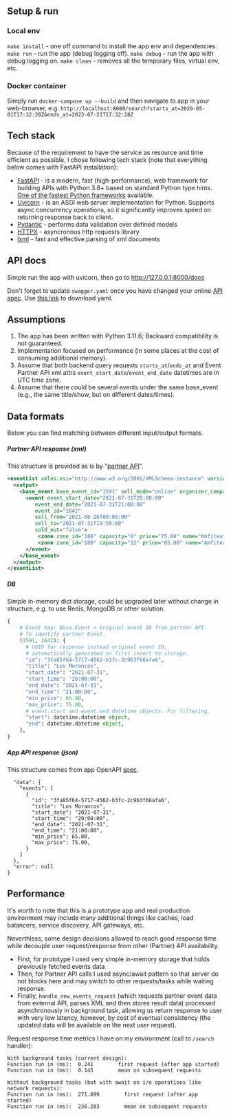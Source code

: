 ## Setup & run

### Local env
`make install` - one off command to install the app env and dependencies.
`make run` - run the app (debug logging off).
`make debug` - run the app with debug logging on.
`make clean` - removes all the temporary files, virtual env, etc.

### Docker container

Simply run `docker-compose up --build` and then navigate to app in your web-browser, e.g.
`http://localhost:8000/search?starts_at=2020-05-01T17:32:28Z&ends_at=2023-07-21T17:32:28Z`

## Tech stack

Because of the requirement to have the service as resource and time efficient as possible, I chose following tech stack (note that everything below comes with FastAPI installation):

* [FastAPI](https://fastapi.tiangolo.com/) - is a modern, fast (high-performance), web framework for building APIs with Python 3.8+ based on standard Python type hints. [One of the fastest Python frameworks](https://fastapi.tiangolo.com/benchmarks/) available.
* [Uvicorn](https://www.uvicorn.org/) - is an ASGI web server implementation for Python. Supports async concurrency operations, so it significantly improves speed on returning response back to client.
* [Pydantic](https://docs.pydantic.dev/latest/) - performs data validation over defined models
* [HTTPX](https://www.python-httpx.org/quickstart/) - asyncronous http requests library
* [lxml](https://lxml.de/) - fast and effective parsing of xml documents


## API docs

Simple run the app with uvicorn, then go to http://127.0.0.1:8000/docs

Don't forget to update `swagger.yaml` once you have changed your online [API spec](https://app.swaggerhub.com/apis-docs/luis-pintado-feverup/backend-test/1.0.0). Use [this link](https://api.swaggerhub.com/apis/luis-pintado-feverup/backend-test/1.0.0/swagger.yaml) to download yaml.


## Assumptions

1. The app has been written with Python 3.11.6; Backward compatibility is not guaranteed.
2. Implementation focused on performance (in some places at the cost of consuming additional memory).
3. Assume that both backend query requests `starts_at`/`ends_at` and Event Partner API xml attrs `event_start_date`/`event_end_date` datetimes are in UTC time zone.
4. Assume that there could be several events under the same base_event (e.g., the same title/show, but on different dates/times).

## Data formats

Below you can find matching between different input/output formats.

##### Partner API response (xml)
This structure is provided as is by "[partner API](https://provider.code-challenge.feverup.com/api/events)".
```xml
<eventList xmlns:xsi="http://www.w3.org/2001/XMLSchema-instance" version="1.0" xsi:noNamespaceSchemaLocation="eventList.xsd">
  <output>
    <base_event base_event_id="1591" sell_mode="online" organizer_company_id="1" title="Los Morancos">
      <event event_start_date="2021-07-31T20:00:00"
         event_end_date="2021-07-31T21:00:00"
         event_id="1642"
         sell_from="2021-06-26T00:00:00"
         sell_to="2021-07-31T19:50:00"
         sold_out="false">
          <zone zone_id="186" capacity="0" price="75.00" name="Amfiteatre" numbered="true"/>
          <zone zone_id="186" capacity="12" price="65.00" name="Amfiteatre" numbered="false"/>
      </event>
    </base_event>
  </output>
</eventList>
```

##### DB

Simple in-memory dict storage, could be upgraded later without change in structure, e.g. to use Redis, MongoDB or other solution.

```python
{
    # Event key: Base Event + Original event ID from partner API.
    # To identify partner Event.
    (1591, 1642): {
      # UUID for response instead original event ID,
      # automatically generated on first insert to storage.
      "id": "3fa85f64-5717-4562-b3fc-2c963f66afa6",
      "title": "Los Morancos",
      "start_date": "2021-07-31",
      "start_time": "20:00:00",
      "end_date": "2021-07-31",
      "end_time": "21:00:00",
      "min_price": 65.00,
      "max_price": 75.00,
      # event.start and event.end datetime objects. For filtering.
      "start": datetime.datetime object,
      "end": datetime.datetime object,
    },
}
```

##### App API response (json)
This structure comes from app OpenAPI [spec](https://app.swaggerhub.com/apis-docs/luis-pintado-feverup/backend-test/1.0.0#/default/searchEvents).
```json{
  "data": {
    "events": [
      {
        "id": "3fa85f64-5717-4562-b3fc-2c963f66afa6",
        "title": "Los Morancos",
        "start_date": "2021-07-31",
        "start_time": "20:00:00",
        "end_date": "2021-07-31",
        "end_time": "21:00:00",
        "min_price": 65.00,
        "max_price": 75.00,
      }
    ]
  },
  "error": null
}
```

## Performance

It's worth to note that this is a prototype app and real production environment may include many additional things like caches, load balancers, service discovery, API gateways, etc.

Neverthless, some design decisions allowed to reach good response time while decouple user request/response from other (Partner) API availability.

* First, for prototype I used very simple in-memory storage that holds previously fetched events data.
* Then, for Partner API calls I used async/await pattern so that server do not blocks here and may switch to other requests/tasks while waiting response.
* Finally, `handle_new_events_request` (which requests partner event data from external API, parses XML and then stores result data) processed asynchronously in background task, allowing us return response to user with very low latency, however, by cost of eventual consistency (the updated data will be available on the next user request).

Request response time metrics I have on my environment (call to `/search` handler):

    With background tasks (current design):
    Function run in (ms):  0.241        first request (after app started)
    Function run in (ms):  0.145        mean on subsequent requests

    Without background tasks (but with await on i/o operations like network requests):
    Function run in (ms):  271.899        first request (after app started)
    Function run in (ms):  236.283        mean on subsequent requests
